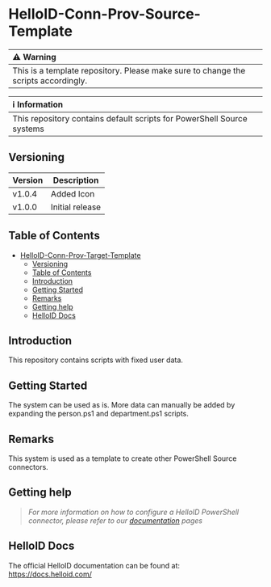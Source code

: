 # HelloID-Conn-Prov-Source-Template

| :warning: Warning                                                                         |
| :---------------------------------------------------------------------------------------- |
| This is a template repository. Please make sure to change the scripts accordingly. |

| :information_source: Information                                                         |
| :--------------------------------------------------------------------------------------- |
|   This repository contains default scripts for PowerShell Source systems |

## Versioning
| Version | Description     |
| ------- | --------------- |
| v1.0.4   | Added Icon |
| v1.0.0   | Initial release |

<!-- TABLE OF CONTENTS -->
## Table of Contents
- [HelloID-Conn-Prov-Target-Template](#helloid-conn-prov-HR-Generator)
  - [Versioning](#versioning)
  - [Table of Contents](#table-of-contents)
  - [Introduction](#introduction)
  - [Getting Started](#getting-started)
  - [Remarks](#remarks)
  - [Getting help](#getting-help)
  - [HelloID Docs](#helloid-docs)

## Introduction

This repository contains scripts with fixed user data.

## Getting Started

The system can be used as is. More data can manually be added by expanding the person.ps1 and department.ps1 scripts.

## Remarks

This system is used as a template to create other PowerShell Source connectors. 

## Getting help
> _For more information on how to configure a HelloID PowerShell connector, please refer to our [documentation](https://docs.helloid.com/en/provisioning/source-systems.html) pages_

## HelloID Docs
The official HelloID documentation can be found at: https://docs.helloid.com/
